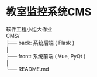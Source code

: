 # 教室监控系统CMS
软件工程小组大作业  
CMS/  
├── back: 系统后端 ( Flask )  
│  
├── front: 系统前端 ( Vue, PyQt )  
│  
└── README.md
